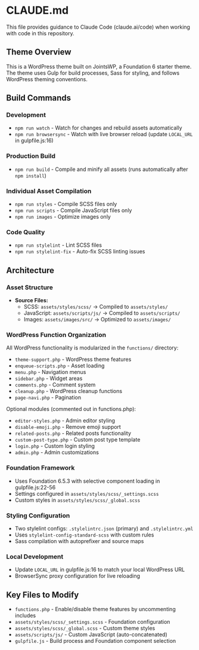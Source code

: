 # CLAUDE.md

This file provides guidance to Claude Code (claude.ai/code) when working with code in this repository.

## Theme Overview
This is a WordPress theme built on JointsWP, a Foundation 6 starter theme. The theme uses Gulp for build processes, Sass for styling, and follows WordPress theming conventions.

## Build Commands

### Development
- `npm run watch` - Watch for changes and rebuild assets automatically
- `npm run browsersync` - Watch with live browser reload (update `LOCAL_URL` in gulpfile.js:16)

### Production Build
- `npm run build` - Compile and minify all assets (runs automatically after `npm install`)

### Individual Asset Compilation
- `npm run styles` - Compile SCSS files only
- `npm run scripts` - Compile JavaScript files only
- `npm run images` - Optimize images only

### Code Quality
- `npm run stylelint` - Lint SCSS files
- `npm run stylelint-fix` - Auto-fix SCSS linting issues

## Architecture

### Asset Structure
- **Source Files:**
  - SCSS: `assets/styles/scss/` → Compiled to `assets/styles/`
  - JavaScript: `assets/scripts/js/` → Compiled to `assets/scripts/`
  - Images: `assets/images/src/` → Optimized to `assets/images/`

### WordPress Function Organization
All WordPress functionality is modularized in the `functions/` directory:
- `theme-support.php` - WordPress theme features
- `enqueue-scripts.php` - Asset loading
- `menu.php` - Navigation menus
- `sidebar.php` - Widget areas
- `comments.php` - Comment system
- `cleanup.php` - WordPress cleanup functions
- `page-navi.php` - Pagination

Optional modules (commented out in functions.php):
- `editor-styles.php` - Admin editor styling
- `disable-emoji.php` - Remove emoji support
- `related-posts.php` - Related posts functionality
- `custom-post-type.php` - Custom post type template
- `login.php` - Custom login styling
- `admin.php` - Admin customizations

### Foundation Framework
- Uses Foundation 6.5.3 with selective component loading in gulpfile.js:22-56
- Settings configured in `assets/styles/scss/_settings.scss`
- Custom styles in `assets/styles/scss/_global.scss`

### Styling Configuration
- Two stylelint configs: `.stylelintrc.json` (primary) and `.stylelintrc.yml`
- Uses `stylelint-config-standard-scss` with custom rules
- Sass compilation with autoprefixer and source maps

### Local Development
- Update `LOCAL_URL` in gulpfile.js:16 to match your local WordPress URL
- BrowserSync proxy configuration for live reloading

## Key Files to Modify
- `functions.php` - Enable/disable theme features by uncommenting includes
- `assets/styles/scss/_settings.scss` - Foundation configuration
- `assets/styles/scss/_global.scss` - Custom theme styles
- `assets/scripts/js/` - Custom JavaScript (auto-concatenated)
- `gulpfile.js` - Build process and Foundation component selection